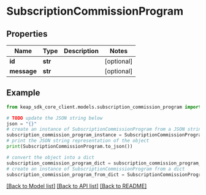 # SubscriptionCommissionProgram


## Properties

Name | Type | Description | Notes
------------ | ------------- | ------------- | -------------
**id** | **str** |  | [optional] 
**message** | **str** |  | [optional] 

## Example

```python
from keap_sdk_core_client.models.subscription_commission_program import SubscriptionCommissionProgram

# TODO update the JSON string below
json = "{}"
# create an instance of SubscriptionCommissionProgram from a JSON string
subscription_commission_program_instance = SubscriptionCommissionProgram.from_json(json)
# print the JSON string representation of the object
print(SubscriptionCommissionProgram.to_json())

# convert the object into a dict
subscription_commission_program_dict = subscription_commission_program_instance.to_dict()
# create an instance of SubscriptionCommissionProgram from a dict
subscription_commission_program_from_dict = SubscriptionCommissionProgram.from_dict(subscription_commission_program_dict)
```
[[Back to Model list]](../README.md#documentation-for-models) [[Back to API list]](../README.md#documentation-for-api-endpoints) [[Back to README]](../README.md)


